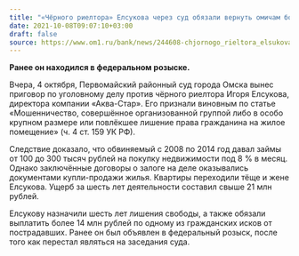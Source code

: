 ```yaml
---
title: "«Чёрного риелтора» Елсукова через суд обязали вернуть омичам более 14 миллионов рублей"
date: 2021-10-08T09:07:10+03:00
draft: false
source: https://www.om1.ru/bank/news/244608-chjornogo_rieltora_elsukova_cherez_sud_objazali_vernut_omicham_bolee_14_millionov_rublejj/
---
```


**Ранее он находился в федеральном розыске.**

Вчера, 4 октября, Первомайский районный суд города Омска вынес приговор по уголовному делу против чёрного риелтора Игоря Елсукова, директора компании «Аква-Стар». Его признали виновным по статье «Мошенничество, совершённое организованной группой либо в особо крупном размере или повлёкшее лишение права гражданина на жилое помещение» (ч. 4 ст. 159 УК РФ).

Следствие доказало, что обвиняемый с 2008 по 2014 год давал займы от 100 до 300 тысяч рублей на покупку недвижимости под 8 % в месяц. Однако заключённые договоры о залоге на деле оказывались документами купли-продажи жилья. Квартиры переходили тёще и жене Елсукова. Ущерб за шесть лет деятельности составил свыше 21 млн рублей.

Елсукову назначили шесть лет лишения свободы, а также обязали выплатить более 14 млн рублей по одному из гражданских исков от пострадавших. Ранее он был объявлен в федеральный розыск, после того как перестал являться на заседания суда.